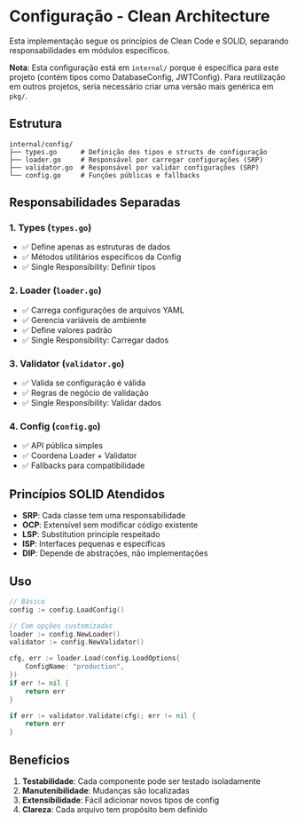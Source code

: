 # Configuração - Clean Architecture

Esta implementação segue os princípios de Clean Code e SOLID, separando responsabilidades em módulos específicos.

**Nota**: Esta configuração está em `internal/` porque é específica para este projeto (contém tipos como DatabaseConfig, JWTConfig). Para reutilização em outros projetos, seria necessário criar uma versão mais genérica em `pkg/`.

## Estrutura

```
internal/config/
├── types.go      # Definição dos tipos e structs de configuração
├── loader.go     # Responsável por carregar configurações (SRP)
├── validator.go  # Responsável por validar configurações (SRP)
└── config.go     # Funções públicas e fallbacks
```

## Responsabilidades Separadas

### 1. **Types** (`types.go`)
- ✅ Define apenas as estruturas de dados
- ✅ Métodos utilitários específicos da Config
- ✅ Single Responsibility: Definir tipos

### 2. **Loader** (`loader.go`) 
- ✅ Carrega configurações de arquivos YAML
- ✅ Gerencia variáveis de ambiente
- ✅ Define valores padrão
- ✅ Single Responsibility: Carregar dados

### 3. **Validator** (`validator.go`)
- ✅ Valida se configuração é válida
- ✅ Regras de negócio de validação
- ✅ Single Responsibility: Validar dados

### 4. **Config** (`config.go`)
- ✅ API pública simples
- ✅ Coordena Loader + Validator
- ✅ Fallbacks para compatibilidade

## Princípios SOLID Atendidos

- **SRP**: Cada classe tem uma responsabilidade
- **OCP**: Extensível sem modificar código existente
- **LSP**: Substitution principle respeitado
- **ISP**: Interfaces pequenas e específicas
- **DIP**: Depende de abstrações, não implementações

## Uso

```go
// Básico
config := config.LoadConfig()

// Com opções customizadas
loader := config.NewLoader()
validator := config.NewValidator()

cfg, err := loader.Load(config.LoadOptions{
    ConfigName: "production",
})
if err != nil {
    return err
}

if err := validator.Validate(cfg); err != nil {
    return err
}
```

## Benefícios

1. **Testabilidade**: Cada componente pode ser testado isoladamente
2. **Manutenibilidade**: Mudanças são localizadas
3. **Extensibilidade**: Fácil adicionar novos tipos de config
4. **Clareza**: Cada arquivo tem propósito bem definido
